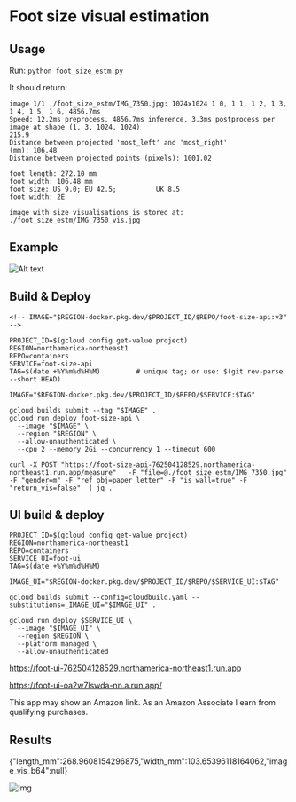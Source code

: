 # Foot size visual estimation

## Usage

Run: ```python foot_size_estm.py```

It should return:

```
image 1/1 ./foot_size_estm/IMG_7350.jpg: 1024x1024 1 0, 1 1, 1 2, 1 3, 1 4, 1 5, 1 6, 4856.7ms
Speed: 12.2ms preprocess, 4856.7ms inference, 3.3ms postprocess per image at shape (1, 3, 1024, 1024)
215.9
Distance between projected 'most_left' and 'most_right'           (mm): 106.48
Distance between projected points (pixels): 1001.02

foot length: 272.10 mm
foot width: 106.48 mm
foot size: US 9.0; EU 42.5;          UK 8.5
foot width: 2E

image with size visualisations is stored at:          ./foot_size_estm/IMG_7350_vis.jpg
```

## Example

![Alt text](foot_size_estm/IMG_7350.jpg)


## Build & Deploy
```
<!-- IMAGE="$REGION-docker.pkg.dev/$PROJECT_ID/$REPO/foot-size-api:v3" -->

PROJECT_ID=$(gcloud config get-value project)
REGION=northamerica-northeast1
REPO=containers
SERVICE=foot-size-api
TAG=$(date +%Y%m%d%H%M)         # unique tag; or use: $(git rev-parse --short HEAD)

IMAGE="$REGION-docker.pkg.dev/$PROJECT_ID/$REPO/$SERVICE:$TAG"

gcloud builds submit --tag "$IMAGE" .
gcloud run deploy foot-size-api \
  --image "$IMAGE" \
  --region "$REGION" \
  --allow-unauthenticated \
  --cpu 2 --memory 2Gi --concurrency 1 --timeout 600
```

```
curl -X POST "https://foot-size-api-762504128529.northamerica-northeast1.run.app/measure"   -F "file=@./foot_size_estm/IMG_7350.jpg"   -F "gender=m" -F "ref_obj=paper_letter" -F "is_wall=true" -F "return_vis=false"  | jq .
```


## UI build & deploy
```
PROJECT_ID=$(gcloud config get-value project)
REGION=northamerica-northeast1
REPO=containers
SERVICE_UI=foot-ui
TAG=$(date +%Y%m%d%H%M)

IMAGE_UI="$REGION-docker.pkg.dev/$PROJECT_ID/$REPO/$SERVICE_UI:$TAG"

gcloud builds submit --config=cloudbuild.yaml --substitutions=_IMAGE_UI="$IMAGE_UI" .

gcloud run deploy $SERVICE_UI \
  --image "$IMAGE_UI" \
  --region $REGION \
  --platform managed \
  --allow-unauthenticated
```

https://foot-ui-762504128529.northamerica-northeast1.run.app

https://foot-ui-oa2w7lswda-nn.a.run.app/


This app may show an Amazon link. As an Amazon Associate I earn from qualifying purchases.

## Results

{"length_mm":268.9608154296875,"width_mm":103.65396118164062,"image_vis_b64":null}

![img](./foot_size_estm/IMG_7350_vis.jpg)